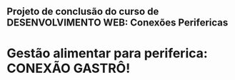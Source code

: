 ## Projeto de conclusão do curso de DESENVOLVIMENTO WEB: Conexões Perifericas
# Gestão alimentar para periferica: CONEXÃO GASTRÔ!
